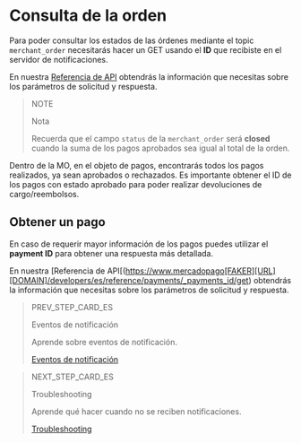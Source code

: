 # Consulta de la orden

Para poder consultar los estados de las órdenes mediante el topic `merchant_order` necesitarás hacer un GET usando el **ID** que recibiste en el servidor de notificaciones.

En nuestra [Referencia de API](https://www.mercadopago[FAKER][URL][DOMAIN]/developers/es/reference/merchant_orders/_merchant_orders_id/get) obtendrás la información que necesitas sobre los parámetros de solicitud y respuesta.

> NOTE
>
> Nota
>
> Recuerda que el campo `status` de la `merchant_order` será **closed** cuando la suma de los pagos aprobados sea igual al total de la orden.

Dentro de la MO, en el objeto de pagos, encontrarás todos los pagos realizados, ya sean aprobados o rechazados. Es importante obtener el ID de los pagos con estado aprobado para poder realizar devoluciones de cargo/reembolsos.

## Obtener un pago

En caso de requerir mayor información de los pagos puedes utilizar el **payment ID** para obtener una respuesta más detallada.

En nuestra [Referencia de API[(https://www.mercadopago[FAKER][URL][DOMAIN]/developers/es/reference/payments/_payments_id/get) obtendrás la información que necesitas sobre los parámetros de solicitud y respuesta.

> PREV_STEP_CARD_ES
>
> Eventos de notificación
>
> Aprende sobre eventos de notificación.
>
> [Eventos de notificación](https://www.mercadopago[FAKER][URL][DOMAIN]/developers/es/guides/notifications/ipn/inperson-notification-events)

> NEXT_STEP_CARD_ES
>
> Troubleshooting
>
> Aprende qué hacer cuando no se reciben notificaciones.
>
> [Troubleshooting](https://www.mercadopago[FAKER][URL][DOMAIN]/developers/es/guides/notifications/ipn/troubleshooting)